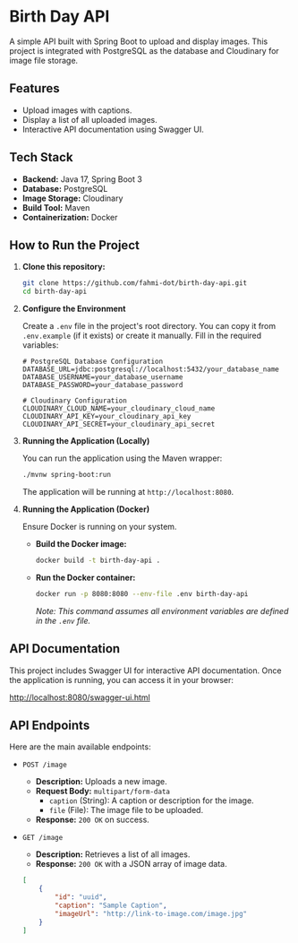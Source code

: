 # Birth Day API

A simple API built with Spring Boot to upload and display images. This project is integrated with PostgreSQL as the database and Cloudinary for image file storage.

## Features

-   Upload images with captions.
-   Display a list of all uploaded images.
-   Interactive API documentation using Swagger UI.

## Tech Stack

-   **Backend:** Java 17, Spring Boot 3
-   **Database:** PostgreSQL
-   **Image Storage:** Cloudinary
-   **Build Tool:** Maven
-   **Containerization:** Docker

## How to Run the Project

1.  **Clone this repository:**
    ```bash
    git clone https://github.com/fahmi-dot/birth-day-api.git
    cd birth-day-api
    ```

2.  **Configure the Environment**

    Create a `.env` file in the project's root directory. You can copy it from `.env.example` (if it exists) or create it manually. Fill in the required variables:

    ```env
    # PostgreSQL Database Configuration
    DATABASE_URL=jdbc:postgresql://localhost:5432/your_database_name
    DATABASE_USERNAME=your_database_username
    DATABASE_PASSWORD=your_database_password

    # Cloudinary Configuration
    CLOUDINARY_CLOUD_NAME=your_cloudinary_cloud_name
    CLOUDINARY_API_KEY=your_cloudinary_api_key
    CLOUDINARY_API_SECRET=your_cloudinary_api_secret
    ```

3.  **Running the Application (Locally)**

    You can run the application using the Maven wrapper:

    ```bash
    ./mvnw spring-boot:run
    ```

    The application will be running at `http://localhost:8080`.

4.  **Running the Application (Docker)**

    Ensure Docker is running on your system.

    -   **Build the Docker image:**
        ```bash
        docker build -t birth-day-api .
        ```

    -   **Run the Docker container:**
        ```bash
        docker run -p 8080:8080 --env-file .env birth-day-api
        ```
        *Note: This command assumes all environment variables are defined in the `.env` file.*

## API Documentation

This project includes Swagger UI for interactive API documentation. Once the application is running, you can access it in your browser:

[http://localhost:8080/swagger-ui.html](http://localhost:8080/swagger-ui.html)

## API Endpoints

Here are the main available endpoints:

-   `POST /image`
    -   **Description:** Uploads a new image.
    -   **Request Body:** `multipart/form-data`
        -   `caption` (String): A caption or description for the image.
        -   `file` (File): The image file to be uploaded.
    -   **Response:** `200 OK` on success.

-   `GET /image`
    -   **Description:** Retrieves a list of all images.
    -   **Response:** `200 OK` with a JSON array of image data.
      ```json
      [
          {
              "id": "uuid",
              "caption": "Sample Caption",
              "imageUrl": "http://link-to-image.com/image.jpg"
          }
      ]
      ```
